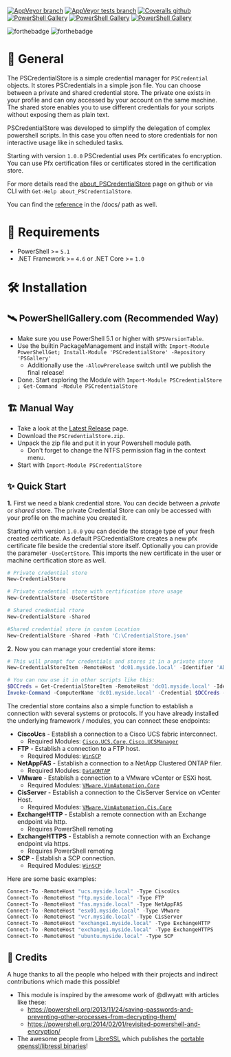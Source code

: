 [![AppVeyor branch](https://img.shields.io/appveyor/ci/OCram85/PSCredentialStore/master.svg?style=plastic "Master Banch Build Status")](https://ci.appveyor.com/project/OCram85/pscredentialstore/branch/master)
[![AppVeyor tests branch](https://img.shields.io/appveyor/tests/OCram85/PSCredentialStore/master.svg?style=plastic "Pester Tests Results")](https://ci.appveyor.com/project/OCram85/pscredentialstore/branch/master/tests)
[![Coveralls github](https://img.shields.io/coveralls/github/OCram85/PSCredentialStore.svg?style=plastic "Coveralls.io Coverage Report")](https://coveralls.io/github/OCram85/PSCredentialStore?branch=master)
[![PowerShell Gallery](https://img.shields.io/powershellgallery/v/PSCredentialStore.svg?style=plastic "PowershellGallery Published Version")](https://www.powershellgallery.com/packages/PSCredentialStore)
[![PowerShell Gallery](https://img.shields.io/powershellgallery/vpre/PSCredentialStore.svg?label=latest%20preview&style=plastic "PowershellGallery Latest Preview Version")](https://www.powershellgallery.com/packages/PSCredentialStore)
[![PowerShell Gallery](https://img.shields.io/powershellgallery/dt/PSCredentialStore.svg?style=plastic "PowershellGallery Downloads")](https://www.powershellgallery.com/packages/PSCredentialStore)

![forthebadge](http://forthebadge.com/images/badges/built-with-love.svg)
![forthebadge](http://forthebadge.com/images/badges/for-you.svg)

:key: General
=======

The PSCredentialStore is a simple credential manager for `PSCredential` objects. It stores PSCredentials in a simple json
file. You can choose between a private and shared credential store. The private one exists in your profile and can
ony accessed by your account on the same machine. The shared store enables you to use different credentials for your
scripts without exposing them as plain text.

PSCredentialStore was developed to simplify the delegation of complex powershell scripts. In this case you often
need to store credentials for non interactive usage like in scheduled tasks.

Starting with version `1.0.0` PSCredential uses Pfx certificates fo encryption. You can use Pfx certification files
or certificates stored in the certification store.

For more details read the [about_PSCredentialStore](/docs/about_PSCredentialStore.md) page on github or via CLI with
`Get-Help about_PSCredentialStore`.

You can find the [reference](/docs/PSCredentialStore.md) in the /docs/ path as well.

:vulcan_salute: Requirements
============

- PowerShell >= `5.1`
- .NET Framework >= `4.6` or .NET Core >= `1.0`

:hammer_and_wrench: Installation
============

:artificial_satellite: PowerShellGallery.com (Recommended Way)
---------------------------------------

* Make sure you use PowerShell 5.1 or higher with `$PSVersionTable`.
* Use the builtin PackageManagement and install with: `Import-Module PowerShellGet; Install-Module 'PSCredentialStore' -Repository 'PSGallery'`
  * Additionally use the `-AllowPrerelease` switch until we publish the final release!
* Done. Start exploring the Module with `Import-Module PSCredentialStore ; Get-Command -Module PSCredentialStore`

:building_construction: Manual Way
----------

* Take a look at the [Latest Release](https://github.com/OCram85/PSCredentialStore/releases/latest) page.
* Download the `PSCredentialStore.zip`.
* Unpack the zip file and put it in your Powershell module path.
  * Don't forget to change the NTFS permission flag in the context menu.
* Start with `Import-Module PSCredentialStore`

:sparkles: Quick Start
-----------

**1.** First we need a blank credential store. You can decide between a *private* or *shared* store. The private
Credential Store can only be accessed with your profile on the machine you created it.

Starting with version `1.0.0` you can decide the storage type of your fresh created certificate. As default
PSCredentialStore creates a new pfx certificate file beside the credential store itself. Optionally you can provide
the parameter `-UseCertStore`. This imports the new certificate in the user or machine certification store as well.

```powershell
# Private credential store
New-CredentialStore

# Private credential store with certification store usage
New-CredentialStore -UseCertStore

# Shared credential rtore
New-CredentialStore -Shared

#Shared credential store in custom Location
New-CredentialStore -Shared -Path 'C:\CredentialStore.json'
```

**2.** Now you can manage your credential store items:
```powershell
# This will prompt for credentials and stores it in a private store
New-CredentialStoreItem -RemoteHost 'dc01.myside.local' -Identifier 'AD'

# You can now use it in other scripts like this:
$DCCreds = Get-CredentialStoreItem -RemoteHost 'dc01.myside.local' -Identifier 'AD'
Invoke-Command -ComputerName 'dc01.myside.local' -Credential $DCCreds -ScripBlock {Get-Process}
```

The credential store contains also a simple function to establish a connection with several systems or protocols.
If you have already installed the underlying framework / modules, you can connect these endpoints:

* **CiscoUcs** - Establish a connection to a Cisco UCS fabric interconnect.
  * Required Modules: [`Cisco.UCS.Core`, `Cisco.UCSManager`](https://software.cisco.com/download/release.html?i=!y&mdfid=286305108&softwareid=284574017&release=2.1.1)
* **FTP** - Establish a connection to a FTP host.
  * Required Modules: [`WinSCP`](https://www.powershellgallery.com/packages/WinSCP)
* **NetAppFAS** - Establish a connection to a NetApp Clustered ONTAP filer.
  * Required Modules: [`DataONTAP`](http://mysupport.netapp.com/tools/info/ECMLP2310788I.html?productID=61926)
* **VMware** - Establish a connection to a VMware vCenter or ESXi host.
  * Required Modules: [`VMware.VimAutomation.Core`](https://www.powershellgallery.com/packages/VMware.PowerCLI)
* **CisServer** - Establish a connection to the CisServer Service on vCenter Host.
  * Required Modules: [`VMware.VimAutomation.Cis.Core`](https://www.powershellgallery.com/packages/VMware.PowerCLI)
* **ExchangeHTTP** - Establish a remote connection with an Exchange endpoint via http.
  * Requires PowerShell remoting
* **ExchangeHTTPS** - Establish a remote connection with an Exchange endpoint via https.
  * Requires PowerShell remoting
* **SCP** - Establish a SCP connection.
  * Required Modules: [`WinSCP`](https://www.powershellgallery.com/packages/WinSCP)

Here are some basic examples:

```powershell
Connect-To -RemoteHost "ucs.myside.local" -Type CiscoUcs
Connect-To -RemoteHost "ftp.myside.local" -Type FTP
Connect-To -RemoteHost "fas.myside.local" -Type NetAppFAS
Connect-To -RemoteHost "esx01.myside.local" -Type VMware
Connect-To -RemoteHost "vcr.myside.local" -Type CisServer
Connect-To -RemoteHost "exchange1.myside.local" -Type ExchangeHTTP
Connect-To -RemoteHost "exchange1.myside.local" -Type ExchangeHTTPS
Connect-To -RemoteHost "ubuntu.myside.local" -Type SCP
```

:pushpin: Credits
-------

A huge thanks to all the people who helped with their projects and indirect contributions which made this possible!

- This module is inspired by the awesome work of @dlwyatt with articles like these:
  - https://powershell.org/2013/11/24/saving-passwords-and-preventing-other-processes-from-decrypting-them/
  - https://powershell.org/2014/02/01/revisited-powershell-and-encryption/
- The awesome people from [LibreSSL](http://www.libressl.org/) which publishes the [portable openssl/libressl binaries](https://github.com/libressl-portable/portable)!
